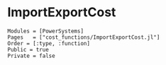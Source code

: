 # ImportExportCost

```@autodocs
Modules = [PowerSystems]
Pages   = ["cost_functions/ImportExportCost.jl"]
Order = [:type, :function]
Public = true
Private = false
```
